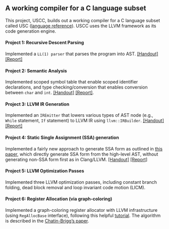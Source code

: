 ## A working compiler for a C language subset
This project, USCC, builds out a working compiler for a C language subset called USC ([language reference](./USCLanguage.pdf)). 
USCC uses the LLVM framework as its code generation engine.

#### Project 1: Recursive Descent Parsing
Implemented a `LL(1) parser` that parses the program into AST. [[Handout]](https://github.com/wuruoyu/A-Working-C-Compiler/blob/master/uscc/uscc/report/P1.pdf) [[Report]](https://github.com/wuruoyu/CS502-Compiler/blob/master/uscc/uscc/report/reportP1.pdf)

#### Project 2: Semantic Analysis
Implemented scoped symbol table that enable scoped identifier declarations, and type checking/conversion that enables conversion between `char` and `int`. [[Handout]](https://github.com/wuruoyu/A-Working-C-Compiler/blob/master/uscc/uscc/report/p2.pdf) [[Report]](https://github.com/wuruoyu/A-Working-C-Compiler/blob/master/uscc/uscc/report/reportP2.pdf).

#### Project 3: LLVM IR Generation
Implemented an `IREmitter` that lowers various types of AST node (e.g., `While` statement, `If` statement) to LLVM IR using `llvm::IRBuilder`. [[Handout]](https://github.com/wuruoyu/A-Working-C-Compiler/blob/master/uscc/uscc/report/P3.pdf) [[Report]](https://github.com/wuruoyu/A-Working-C-Compiler/blob/master/uscc/uscc/report/reportP3.pdf)

#### Project 4: Static Single Assignment (SSA) generation
Implemented a fairly new approach to generate SSA form as outlined in [this paper](https://github.com/wuruoyu/A-Working-C-Compiler/blob/master/uscc/uscc/report/Simple%20and%20Efficient%20Construction%20of%20Static%20Single%20Assignment%20Form.pdf), which directly generate SSA form from the high-level AST, without generating non-SSA form first as in Clang/LLVM. [[Handout]](https://github.com/wuruoyu/A-Working-C-Compiler/blob/master/uscc/uscc/report/P4.pdf) [[Report]](https://github.com/wuruoyu/A-Working-C-Compiler/blob/master/uscc/uscc/report/reportP4.pdf)

#### Project 5: LLVM Optimization Passes
Implemented three LLVM optimization passes, including constant branch folding, dead block removal and loop invariant code motion (LICM). 

#### Project 6: Register Allocation (via graph-coloring)
Implemented a graph-coloring register allocator with LLVM infrastructure (using `RegAllocBase` interface), following this helpful [tutorial](https://github.com/nael8r/How-To-Write-An-LLVM-Register-Allocator). The algorithm is described in the [Chatin-Brigg’s paper](https://github.com/wuruoyu/A-Working-C-Compiler/blob/master/uscc/uscc/report/Chaitin-Briggs.pdf). 
